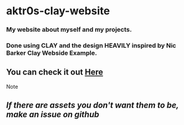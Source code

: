# aktr0s-clay-website

### My website about myself and my projects.
### Done using CLAY and the design HEAVILY inspired by Nic Barker Clay Webside Example.

## You can check it out [Here](https://aktr0site.ovh)

> [!NOTE]
> ## ***If there are assets you don't want them to be, make an issue on github***
